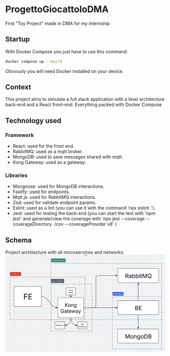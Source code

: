 # ProgettoGiocattoloDMA

First "Toy Project" made in DMA for my internship

## Startup

With Docker Compose you just have to use this command:

```sh
docker compose up --build
```

Obviously you will need Docker installed on your device.

## Context

This project aims to simulate a full stack application with a level architecture back-end and a React front-end. Everything packed with Docker Compose

## Technology used

### Framework

- React: used for the front end.
- RabbitMQ: used as a mqtt broker.
- MongoDB: used to save messages shared with mqtt.
- Kong Gateway: used as a gateway.

### Libraries

- Mongoose: used for MongoDB interactions.
- Fastify: used for endpoints.
- Mqtt.js: used for RabbitMQ interactions.
- Zod: used for validate endpoint params.
- Eslint: used as a lint (you can use it with the command 'npx eslint .').
- Jest: used for testing the back-end (you can start the test with 'npm jest' and generate/view the coverage with 'npx jest --coverage --coverageDirectory ./cov --coverageProvider v8' )

## Schema

Project architecture with all microservices and networks:
![Project](./images/project.png)

